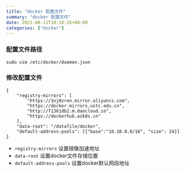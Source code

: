 ```yaml
---
title: "docker 配置文件"
summary: "docker 配置文件"
date: 2021-08-11T10:18:26+08:00
categories: ["docker"]
---
```


### 配置文件路径


```shell
sudo vim /etc/docker/daemon.json
```

###  修改配置文件


```shell
{
    "registry-mirrors": [
        "https://1nj0zren.mirror.aliyuncs.com",
        "https://docker.mirrors.ustc.edu.cn",
        "http://f1361db2.m.daocloud.io",
        "https://dockerhub.azk8s.cn"
    ],
    "data-root": "/datafile/docker",
    "default-address-pools": [{"base":"10.10.0.0/16", "size": 24}]
}
```

* `registry-mirrors` 设置镜像加速地址
* `data-root` 设置docker文件存储位置
* `default-address-pools` 设置docker默认网段地址


